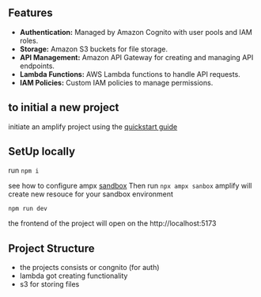 
## Features

 - **Authentication:** Managed by Amazon Cognito with user pools and IAM roles.
 - **Storage:** Amazon S3 buckets for file storage.
 - **API Management:** Amazon API Gateway for creating and managing API endpoints.
 - **Lambda Functions:** AWS Lambda functions to handle API requests.
 - **IAM Policies:** Custom IAM policies to manage permissions.

## to initial a new project
initiate an amplify project using the [quickstart guide](https://docs.amplify.aws/react/start/quickstart/)

## SetUp locally

run 
``npm i``

see how to configure ampx [sandbox](https://docs.amplify.aws/react/deploy-and-host/sandbox-environments/setup/#create-a-new-sandbox-environment)
Then run
``npx ampx sanbox``
amplify will create new resouce for your sandbox environment

``npm run dev``

the frontend of the project will open on the http://localhost:5173

## Project Structure
- the projects consists or congnito (for auth)
- lambda got creating functionality
- s3 for storing files